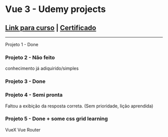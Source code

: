 # Vue 3 - Udemy projects

## [Link para curso](https://www.udemy.com/course/vue-js-3-desenvolvimento-web-moderno-com-vuex-vue-router) | [Certificado](https://www.udemy.com/certificate/UC-9ae55d15-a199-4492-af32-180e6abf8902/)

<hr

### Projeto 1 - Done

### Projeto 2 - Não feito

conhecimento já adiquirido/simples

### Projeto 3 - Done

### Projeto 4 - Semi pronta

Faltou a exibição da resposta correta. (Sem prioridade, lição aprendida)

### Projeto 5 - Done + some css grid learning

VueX
Vue Router

